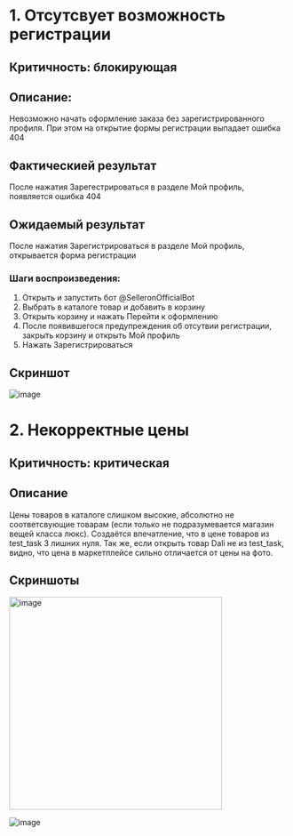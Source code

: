 # 1. Отсутсвует возможность регистрации
## Критичность: блокирующая
## Описание:
Невозможно начать оформление заказа без зарегистрированного профиля. При этом на открытие формы регистрации выпадает ошибка 404

## Фактическией результат
После нажатия Зарегестрироваться в разделе Мой профиль, появляется ошибка 404

## Ожидаемый результат
После нажатия Зарегистрироваться в разделе Мой профиль, открывается форма регистрации

### Шаги воспроизведения:
1. Открыть и запустить бот @SelleronOfficialBot
2. Выбрать в каталоге товар и добавить в корзину
3. Открыть корзину и нажать Перейти к оформлению
4. После появившегося предупреждения об отсутвии регистрации, закрыть корзину и открыть Мой профиль
5. Нажать Зарегистрироваться

## Скриншот

![image](https://github.com/user-attachments/assets/f03e7c8e-533b-4324-8932-1fd34e122fc1)

# 2. Некорректные цены
## Критичность: критическая
## Описание
Цены товаров в каталоге слишком высокие, абсолютно не соответсвующие товарам (если только не подразумевается магазин вещей класса люкс). Создаётся впечатление, что в цене товаров из test_task 3 лишних нуля. Так же, 
если открыть товар Dali не из test_task, видно, что цена в маркетплейсе сильно отличается от цены на фото.

## Cкриншоты

<img width="383" alt="image" src="https://github.com/user-attachments/assets/eeb26daa-3075-490d-97b4-1983b35dc7f8">

![image](https://github.com/user-attachments/assets/4c12ef1a-849d-4991-bf3e-9f86a046fea0)




